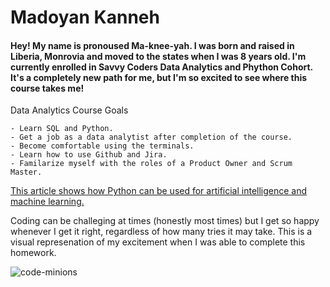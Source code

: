 # Madoyan Kanneh
#### Hey! My name is pronoused Ma-knee-yah. I was born and raised in Liberia, Monrovia and moved to the states when I was 8 years old. I'm currently enrolled in Savvy Coders Data Analytics and Phython Cohort. It's a completely new path for me, but I'm so excited to see where this course takes me!
  Data Analytics Course Goals
  
    - Learn SQL and Python.
    - Get a job as a data analytist after completion of the course.
    - Become comfortable using the terminals.
    - Learn how to use Github and Jira.
    - Familarize myself with the roles of a Product Owner and Scrum Master.
   
  <a href= "https://www.tristatetechnology.com/blog/why-is-python-the-best-for-artificial-intelligence-and-machine-learning">This article shows how Python can be used for artificial intelligence and machine learning.</a>
     
      


Coding can be challeging at times (honestly most times) but I get so happy whenever I get it right, regardless of how many tries it may take. This is a visual represenation of my excitement when I was able to complete this homework.


![code-minions](https://github.com/Mkanneh19/Homework/assets/155574677/c594b2e7-d8e2-4439-ad89-06a03821c035)
